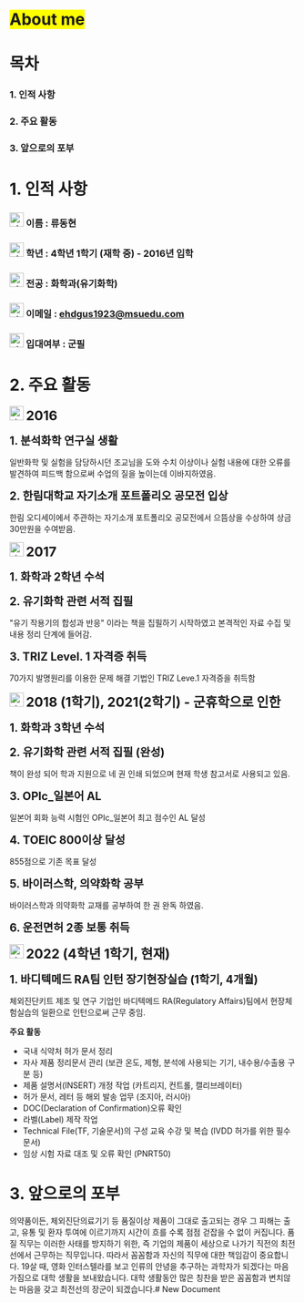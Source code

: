 # <span style="background-color:yellow">About me</span>
# 목차
### 1. 인적 사항
### 2. 주요 활동
### 3. 앞으로의 포부
##
# 1. 인적 사항
###  <img width="25" alt="star1" src="https://user-images.githubusercontent.com/78655692/151471925-e5f35751-d4b9-416b-b41d-a059267a09e3.png"> 이름 : 류동현
###  <img width="25" alt="star1" src="https://user-images.githubusercontent.com/78655692/151471925-e5f35751-d4b9-416b-b41d-a059267a09e3.png"> 학년 : 4학년 1학기 (재학 중) - 2016년 입학
### <img width="25" alt="star1" src="https://user-images.githubusercontent.com/78655692/151471925-e5f35751-d4b9-416b-b41d-a059267a09e3.png"> 전공 : 화학과(유기화학)
### <img width="25" alt="star1" src="https://user-images.githubusercontent.com/78655692/151471925-e5f35751-d4b9-416b-b41d-a059267a09e3.png"> 이메일 : ehdgus1923@msuedu.com
### <img width="25" alt="star1" src="https://user-images.githubusercontent.com/78655692/151471925-e5f35751-d4b9-416b-b41d-a059267a09e3.png"> 입대여부 : 군필
##
# 2. 주요 활동
<img width="25" alt="star1" src="https://user-images.githubusercontent.com/78655692/151471925-e5f35751-d4b9-416b-b41d-a059267a09e3.png"> <span style="font-size:165%">**2016** </span> 

<span style="font-size:140%">**1. 분석화학 연구실 생활**</span>


일반화학 및 실험을 담당하시던 조교님을 도와 수치 이상이나 실험 내용에 대한 오류를 발견하여 피드백 함으로써 수업의 질을 높이는데 이바지하였음.

<span style="font-size:140%">**2. 한림대학교 자기소개 포트폴리오 공모전 입상**</span>


한림 오디세이에서 주관하는 자기소개 포트폴리오 공모전에서 으뜸상을 수상하여 상금 30만원을 수여받음.


<img width="25" alt="star1" src="https://user-images.githubusercontent.com/78655692/151471925-e5f35751-d4b9-416b-b41d-a059267a09e3.png"> <span style="font-size:165%">**2017** </span> 

<span style="font-size:140%">**1. 화학과 2학년 수석**</span>


<span style="font-size:140%">**2. 유기화학 관련 서적 집필**</span>

"유기 작용기의 합성과 반응" 이라는 책을 집필하기 시작하였고 본격적인 자료 수집 및 내용 정리 단계에 들어감.

<span style="font-size:140%">**3. TRIZ Level. 1 자격증 취득**</span>

70가지 발명원리를 이용한 문제 해결 기법인 TRIZ Leve.1 자격증을 취득함

<img width="25" alt="star1" src="https://user-images.githubusercontent.com/78655692/151471925-e5f35751-d4b9-416b-b41d-a059267a09e3.png"> <span style="font-size:165%">**2018 (1학기), 2021(2학기) - 군휴학으로 인한** </span> 


<span style="font-size:140%">**1. 화학과 3학년 수석**</span> 

<span style="font-size:140%">**2. 유기화학 관련 서적 집필 (완성)**</span>

책이 완성 되어 학과 지원으로 네 권 인쇄 되었으며 현재 학생 참고서로 사용되고 있음.

<span style="font-size:140%">**3. OPIc_일본어 AL**

일본어 회화 능력 시험인 OPIc_일본어 최고 점수인 AL 달성

<span style="font-size:140%">**4. TOEIC 800이상 달성**

855점으로 기존 목표 달성

<span style="font-size:140%">**5. 바이러스학, 의약화학 공부**

바이러스학과 의약화학 교재를 공부하여 한 권 완독 하였음.

<span style="font-size:140%">**6. 운전면허 2종 보통 취득**


<img width="25" alt="star1" src="https://user-images.githubusercontent.com/78655692/151471925-e5f35751-d4b9-416b-b41d-a059267a09e3.png"> <span style="font-size:165%">**2022 (4학년 1학기, 현재)** </span>

<span style="font-size:140%">**1. 바디텍메드 RA팀 인턴 장기현장실습 (1학기, 4개월)**</span>

체외진단키트 제조 및 연구 기업인 바디텍메드 RA(Regulatory Affairs)팀에서 현장체험실습의 일환으로 인턴으로써 근무 중임.

**주요 활동**

- 국내 식약처 허가 문서 정리
- 자사 제품 정리문서 관리 (보관 온도, 제형, 분석에 사용되는 기기, 내수용/수출용 구분 등)
- 제품 설명서(INSERT) 개정 작업 (카트리지, 컨트롤, 캘리브레이터)
- 허가 문서, 레터 등 해외 발송 업무 (조지아, 러시아)
- DOC(Declaration of Confirmation)오류 확인
- 라벨(Label) 제작 작업
- Technical File(TF, 기술문서)의 구성 교육 수강 및 복습 (IVDD 허가를 위한 필수 문서)
- 임상 시험 자료 대조 및 오류 확인 (PNRT50)

# 3. 앞으로의 포부

의약품이든, 체외진단의료기기 등 품질이상 제품이 그대로 출고되는 경우 그 피해는 출고, 유통 및 환자 투여에 이르기까지 시간이 흐를 수록 점점 걷잡을 수 없이 커집니다. 품질 직무는 이러한 사태를 방지하기 위한, 즉 기업의 제품이 세상으로 나가기 직전의 최전선에서 근무하는 직무입니다. 따라서 꼼꼼함과 자신의 직무에 대한 책임감이 중요합니다. 19살 때, 영화 인터스텔라를 보고 인류의 안녕을 추구하는 과학자가 되겠다는 마음 가짐으로 대학 생활을 보내왔습니다.  대학 생활동안 많은 칭찬을 받은 꼼꼼함과 변치않는 마음을 갖고 최전선의 장군이 되겠습니다.# New Document
